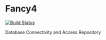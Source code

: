# Fancy4 
[![Build Status](http://104.131.176.54:8080/job/Fancy4/badge/icon)](http://104.131.176.54:8080/job/Fancy4/)

Database Connectivity and Access Repository

